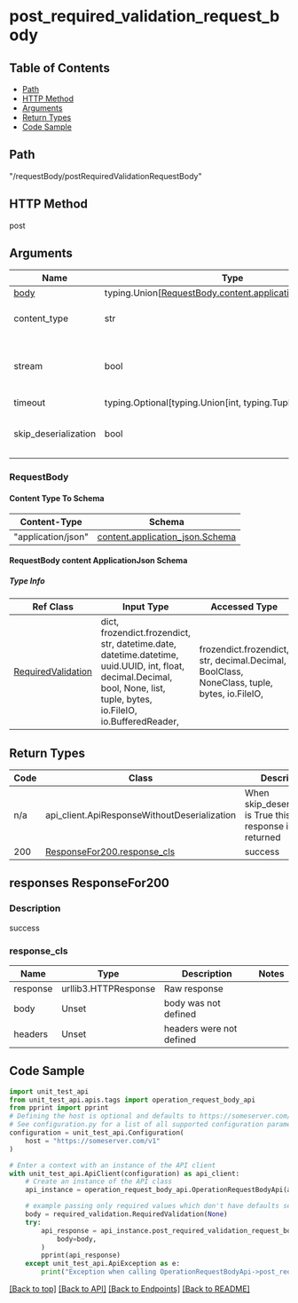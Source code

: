 <a name="postrequiredvalidationrequestbody"></a>
# **post_required_validation_request_body**

## Table of Contents
- [Path](#path)
- [HTTP Method](#http-method)
- [Arguments](#arguments)
- [Return Types](#return-types)
- [Code Sample](#code-sample)

## Path
"/requestBody/postRequiredValidationRequestBody"

## HTTP Method
post

## Arguments

Name | Type | Description  | Notes
------------- | ------------- | ------------- | -------------
[body](#requestbody) | typing.Union[[RequestBody.content.application_json.schema](#request_body_request_bodycontentapplication_jsonschema)] | required |
content_type | str | optional, default is 'application/json' | Selects the schema and serialization of the request body
stream | bool | default is False | if True then the response.content will be streamed and loaded from a file like object. When downloading a file, set this to True to force the code to deserialize the content to a FileSchema file
timeout | typing.Optional[typing.Union[int, typing.Tuple]] | default is None | the timeout used by the rest client
skip_deserialization | bool | default is False | when True, headers and body will be unset and an instance of api_client.ApiResponseWithoutDeserialization will be returned

### RequestBody

#### Content Type To Schema
Content-Type | Schema
------------ | -------
"application/json" | [content.application_json.Schema](#requestbody-content-applicationjson-schema)

#### RequestBody content ApplicationJson Schema

##### Type Info
Ref Class | Input Type | Accessed Type | Description
--------- | ---------- | ------------- | ------------
[RequiredValidation](../../components/schemas/required_validation.RequiredValidation.md#required_validation) | dict, frozendict.frozendict, str, datetime.date, datetime.datetime, uuid.UUID, int, float, decimal.Decimal, bool, None, list, tuple, bytes, io.FileIO, io.BufferedReader,  | frozendict.frozendict, str, decimal.Decimal, BoolClass, NoneClass, tuple, bytes, io.FileIO,  |

## Return Types

Code | Class | Description
------------- | ------------- | -------------
n/a | api_client.ApiResponseWithoutDeserialization | When skip_deserialization is True this response is returned
200 | [ResponseFor200.response_cls](#response_200response_cls) | success

## responses ResponseFor200

### Description
success

### response_cls
Name | Type | Description  | Notes
------------- | ------------- | ------------- | -------------
response | urllib3.HTTPResponse | Raw response |
body | Unset | body was not defined |
headers | Unset | headers were not defined |

## Code Sample

```python
import unit_test_api
from unit_test_api.apis.tags import operation_request_body_api
from pprint import pprint
# Defining the host is optional and defaults to https://someserver.com/v1
# See configuration.py for a list of all supported configuration parameters.
configuration = unit_test_api.Configuration(
    host = "https://someserver.com/v1"
)

# Enter a context with an instance of the API client
with unit_test_api.ApiClient(configuration) as api_client:
    # Create an instance of the API class
    api_instance = operation_request_body_api.OperationRequestBodyApi(api_client)

    # example passing only required values which don't have defaults set
    body = required_validation.RequiredValidation(None)
    try:
        api_response = api_instance.post_required_validation_request_body(
            body=body,
        )
        pprint(api_response)
    except unit_test_api.ApiException as e:
        print("Exception when calling OperationRequestBodyApi->post_required_validation_request_body: %s\n" % e)
```

[[Back to top]](#top) [[Back to API]](../OperationRequestBodyApi.md) [[Back to Endpoints]](../../../../README.md#Endpoints) [[Back to README]](../../../../README.md)
